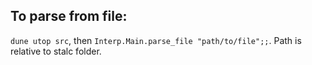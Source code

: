 ## To parse from file:
`dune utop src`, then `Interp.Main.parse_file "path/to/file";;`. Path is relative to stalc folder.
